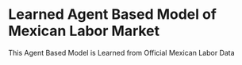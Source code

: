 # Learned Agent Based Model of Mexican Labor Market

This Agent Based Model is Learned from Official Mexican Labor Data